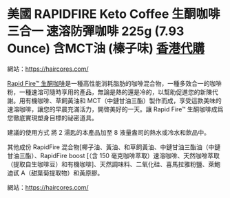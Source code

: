 # 美國 RAPIDFIRE Keto Coffee 生酮咖啡三合一 速溶防彈咖啡 225g (7.93 Ounce) 含MCT油 (榛子味) [香港代購](https://haircores.com/)

網站：https://haircores.com/

[Rapid Fire™ 生酮咖啡](https://haircores.com/product/%e7%be%8e%e5%9c%8b-rapidfire-keto-coffee-%e7%94%9f%e9%85%ae%e5%92%96%e5%95%a1%e4%b8%89%e5%90%88%e4%b8%80-%e9%80%9f%e6%ba%b6%e9%98%b2%e5%bd%88%e5%92%96%e5%95%a1-225g-7-93-ounce-%e5%90%abmct%e6%b2%b9-2/)是一種高性能消耗脂肪的咖啡混合物，一種多效合一的咖啡粉，一種速溶可隨時享用的產品，無論是熱的還是冷的，以幫助促進您的新陳代謝。用有機咖啡、草飼黃油和 MCT（中鏈甘油三酯）製作而成，享受這款美味的速溶咖啡，讓您的早晨充滿活力，開啓美好的一天。讓 Rapid Fire™ 生酮咖啡成爲您徹底實現塑身目標的祕密道具。

建議的使用方式
將 2 湯匙的本產品加至 8 液量盎司的熱水或冷水和飲品中。

其他成份
RapidFire 混合物[椰子油、黃油、和草飼黃油、中鏈甘油三酯油（中鏈甘油三酯）、RapidFire boost [（含 150 毫克咖啡萃取）速溶咖啡、天然咖啡萃取（提取自生咖啡豆）和有機咖啡]、天然調味料、二氧化硅、喜馬拉雅粉鹽、萊鮑迪甙 A（甜葉菊提取物）和黃原膠。

網站：https://haircores.com/
